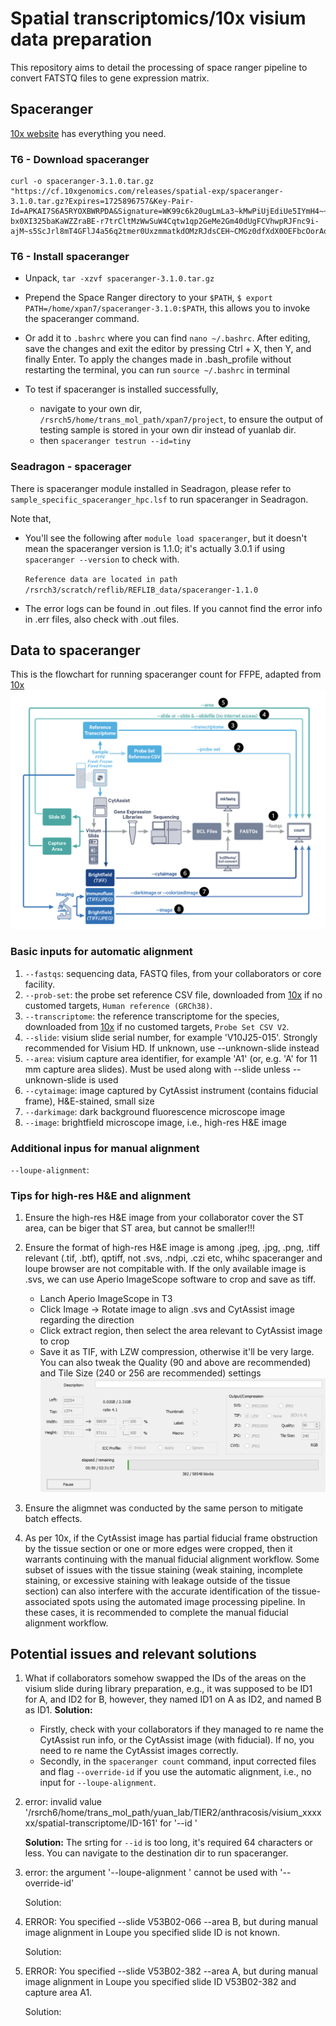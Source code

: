 # Spatial transcriptomics/10x visium data preparation
This repository aims to detail the processing of space ranger pipeline to convert FATSTQ files to gene expression matrix.

## Spaceranger
[10x website](https://www.10xgenomics.com/support/software/space-ranger/downloads) has everything you need.
### T6 - Download spaceranger
```
curl -o spaceranger-3.1.0.tar.gz "https://cf.10xgenomics.com/releases/spatial-exp/spaceranger-3.1.0.tar.gz?Expires=1725896757&Key-Pair-Id=APKAI7S6A5RYOXBWRPDA&Signature=WK99c6k20ugLmLa3~kMwPiUjEdiUe5IYmH4~~fK8CGazp4jPcFrCDaJSyCkrDyOE8lVf~mWUOLFOgoHEJdAca9O1lsRgjRR7wUWJL6olTM5zIuaA-bx0XI325baKaWZZraBE-r7trCltMzWwSuW4Cqtw1qp2GeMe2Gm40dUgFCVhwpRJFnc9i-ajM~s5ScJrl8mT4GFlJ4a56q2tmer0UxzmmatkdOMzRJdsCEH~CMGz0dfXdX0OEFbcOorAq3RPsmo4~nQOzwKRaG4LCCN8MeM9BAplrmImBJ0L0PedbkA3NixOv900YnxgBz8zscfKIe0meqWlxnOaKBUTE9igoQ__""
```

### T6 - Install spaceranger
- Unpack, `tar -xzvf spaceranger-3.1.0.tar.gz`

- Prepend the Space Ranger directory to your `$PATH`, `$ export PATH=/home/xpan7/spaceranger-3.1.0:$PATH`, this allows you to invoke the spaceranger command.
  
- Or add it to `.bashrc` where you can find `nano ~/.bashrc`. After editing, save the changes and exit the editor by pressing Ctrl + X, then Y, and finally Enter. To apply the changes made in .bash_profile without restarting the terminal, you can run `source ~/.bashrc` in terminal

- To test if spaceranger is installed successfully,
   - navigate to your own dir, `/rsrch5/home/trans_mol_path/xpan7/project`, to ensure the output of testing sample is stored in your own dir instead of yuanlab dir.
   - then `spaceranger testrun --id=tiny`    


### Seadragon - spacerager
There is spaceranger module installed in Seadragon, please refer to `sample_specific_spaceranger_hpc.lsf` to run spaceranger in Seadragon.

Note that,

- You'll see the following after `module load spaceranger`, but it doesn't mean the spaceranger version is 1.1.0; it's actually 3.0.1 if using `spaceranger --version` to check with.
   
   `Reference data are located in path /rsrch3/scratch/reflib/REFLIB_data/spaceranger-1.1.0`

- The error logs can be found in .out files. If you cannot find the error info in .err files, also check with .out files.


## Data to spaceranger
This is the flowchart for running spaceranger count for FFPE, adapted from [10x](https://www.10xgenomics.com/support/software/space-ranger/latest/analysis/running-pipelines/probe-based-assay-count-cytassist-gex) 
![](./screenshot/sp_input_ffpe.png)

### Basic inputs for automatic alignment
1. `--fastqs`: sequencing data, FASTQ files, from your collaborators or core facility.
2. `--prob-set`: the probe set reference CSV file, downloaded from [10x](https://www.10xgenomics.com/support/software/space-ranger/downloads) if no customed targets, `Human reference (GRCh38)`.
3. `--transcriptome`: the reference transcriptome for the species, downloaded from [10x](https://www.10xgenomics.com/support/software/space-ranger/downloads) if no customed targets, `Probe Set CSV V2`.
4. `--slide`: visium slide serial number, for example 'V10J25-015'. Strongly recommended for Visium HD. If unknown, use --unknown-slide instead
5. `--area`: visium capture area identifier, for example 'A1' (or, e.g. 'A' for 11 mm capture area slides). Must be used along with --slide unless --unknown-slide is used
6. `--cytaimage`: image captured by CytAssist instrument (contains fiducial frame), H&E-stained, small size
7. `--darkimage`: dark background fluorescence microscope image
8. `--image`: brightfield microscope image, i.e., high-res H&E image

### Additional inpus for manual alignment
`--loupe-alignment`:


### Tips for high-res H&E and alignment
1. Ensure the high-res H&E image from your collaborator cover the ST area, can be biger that ST area, but cannot be smaller!!!
2. Ensure the format of high-res H&E image is among .jpeg, .jpg, .png, .tiff relevant (.tif, .btf), qptiff, not .svs, .ndpi, .czi etc, whihc spaceranger and loupe browser are not compitable with. If the only available image is .svs, we can use Aperio ImageScope software to crop and save as tiff.
   - Lanch Aperio ImageScope in T3
   - Click Image -> Rotate image to align .svs and CytAssist image regarding the direction
   - Click extract region, then select the area relevant to CytAssist image to crop
   - Save it as TIF, with LZW compression, otherwise it'll be very large. You can also tweak the Quality (90 and above are recommended) and Tile Size (240 or 256 are recommended) settings
   ![](./screenshot/svs2tiff.png)


3. Ensure the aligmnet was conducted by the same person to mitigate batch effects.
4. As per 10x, if the CytAssist image has partial fiducial frame obstruction by the tissue section or one or more edges were cropped, then it warrants continuing with the manual fiducial alignment workflow. Some subset of issues with the tissue staining (weak staining, incomplete staining, or excessive staining with leakage outside of the tissue section) can also interfere with the accurate identification of the tissue-associated spots using the automated image processing pipeline. In these cases, it is recommended to complete the manual fiducial alignment workflow.


## Potential issues and relevant solutions
1. What if collaborators somehow swapped the IDs of the areas on the visium slide during library preparation, e.g., it was supposed to be ID1 for A, and ID2 for B, however, they named ID1 on A as ID2, and named B as ID1.
   **Solution:** 
      - Firstly, check with your collaborators if they managed to re name the CytAssist run info, or the CytAssist image (with         fiducial). If no, you need to re name the  CytAssist images correctly.
      - Secondly, in the `spaceranger count` command, input corrected files and flag `--override-id` if you use the automatic alignment, i.e., no input for `--loupe-alignment`.

2. error: invalid value '/rsrch6/home/trans_mol_path/yuan_lab/TIER2/anthracosis/visium_xxxxxx/spatial-transcriptome/ID-161' for '--id <ID>'
   
   **Solution:** The srting for `--id` is too long, it's required 64 characters or less. You can navigate to the destination dir to run spaceranger.

3. error: the argument '--loupe-alignment <PATH>' cannot be used with '--override-id'

   Solution:

4. ERROR: You specified --slide V53B02-066 --area B, but during manual image alignment in Loupe you specified slide ID is not known.

   Solution:

5. ERROR: You specified --slide V53B02-382 --area A, but during manual image alignment in Loupe you specified slide ID V53B02-382 and capture area A1.

   Solution: